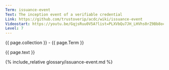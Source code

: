 ```yaml
---
Term: issuance-event
Text: The inception event of a verifiable credential
Link: https://github.com/trustoverip/acdc/wiki/issuance-event
Videostart: https://youtu.be/GqjsRuu0V5A?list=PLXVbQu7JH_LHVhs0rZ9Bb8ocyKlPljkaG&t=18m02s
Level: 7
---
```


{{ page.collection }} - {{ page.Term }}

   {{ page.text }}

{% include_relative glossary/issuance-event.md %}
